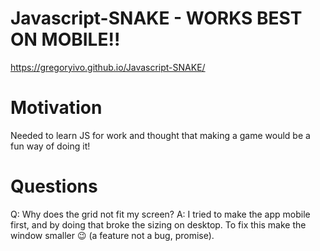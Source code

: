 # Javascript-SNAKE - WORKS BEST ON MOBILE!!
https://gregoryivo.github.io/Javascript-SNAKE/


# Motivation
Needed to learn JS for work and thought that making a game would be a fun way of doing it!

# Questions
Q: Why does the grid not fit my screen?
A: I tried to make the app mobile first, and by doing that broke the sizing on desktop. To fix this make the window smaller 😉 (a feature not a bug, promise).

